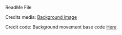 ReadMe File

Credits media:
[Background image](https://www.foodiesfeed.com/free-food-photo/grilling-beef-on-charcoal/)

Credit code:
Background movement base code [Here](https://codepen.io/Mojer/pen/VrqrbN)